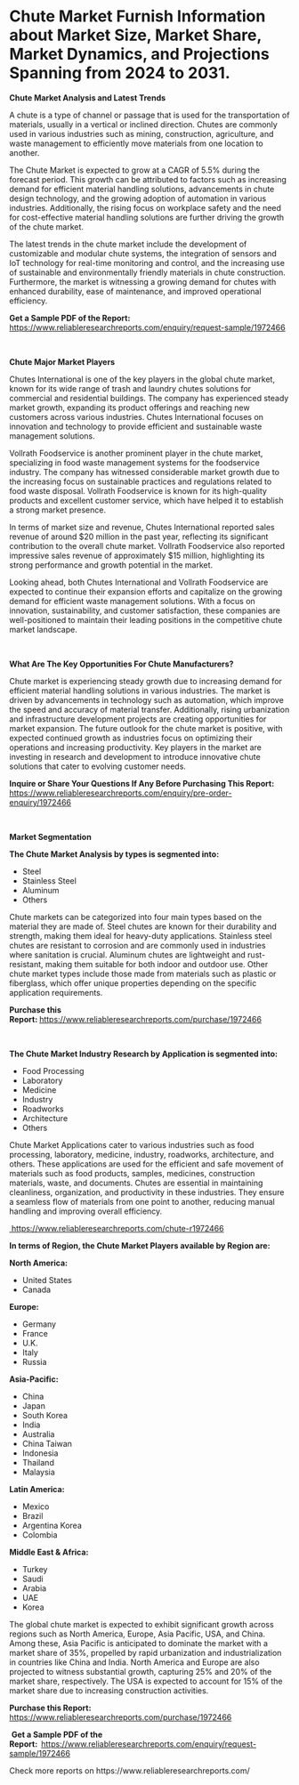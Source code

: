 <p><h1>Chute Market Furnish Information about Market Size, Market Share, Market Dynamics, and Projections Spanning from 2024 to 2031.</h1></p><p><strong>Chute Market Analysis and Latest Trends</strong></p>
<p><p>A chute is a type of channel or passage that is used for the transportation of materials, usually in a vertical or inclined direction. Chutes are commonly used in various industries such as mining, construction, agriculture, and waste management to efficiently move materials from one location to another.</p><p>The Chute Market is expected to grow at a CAGR of 5.5% during the forecast period. This growth can be attributed to factors such as increasing demand for efficient material handling solutions, advancements in chute design technology, and the growing adoption of automation in various industries. Additionally, the rising focus on workplace safety and the need for cost-effective material handling solutions are further driving the growth of the chute market.</p><p>The latest trends in the chute market include the development of customizable and modular chute systems, the integration of sensors and IoT technology for real-time monitoring and control, and the increasing use of sustainable and environmentally friendly materials in chute construction. Furthermore, the market is witnessing a growing demand for chutes with enhanced durability, ease of maintenance, and improved operational efficiency.</p></p>
<p><strong>Get a Sample PDF of the Report:&nbsp;</strong> <a href="https://www.reliableresearchreports.com/enquiry/request-sample/1972466">https://www.reliableresearchreports.com/enquiry/request-sample/1972466</a></p>
<p>&nbsp;</p>
<p><strong>Chute Major Market Players</strong></p>
<p><p>Chutes International is one of the key players in the global chute market, known for its wide range of trash and laundry chutes solutions for commercial and residential buildings. The company has experienced steady market growth, expanding its product offerings and reaching new customers across various industries. Chutes International focuses on innovation and technology to provide efficient and sustainable waste management solutions.</p><p>Vollrath Foodservice is another prominent player in the chute market, specializing in food waste management systems for the foodservice industry. The company has witnessed considerable market growth due to the increasing focus on sustainable practices and regulations related to food waste disposal. Vollrath Foodservice is known for its high-quality products and excellent customer service, which have helped it to establish a strong market presence.</p><p>In terms of market size and revenue, Chutes International reported sales revenue of around $20 million in the past year, reflecting its significant contribution to the overall chute market. Vollrath Foodservice also reported impressive sales revenue of approximately $15 million, highlighting its strong performance and growth potential in the market.</p><p>Looking ahead, both Chutes International and Vollrath Foodservice are expected to continue their expansion efforts and capitalize on the growing demand for efficient waste management solutions. With a focus on innovation, sustainability, and customer satisfaction, these companies are well-positioned to maintain their leading positions in the competitive chute market landscape.</p></p>
<p>&nbsp;</p>
<p><strong>What Are The Key Opportunities For Chute Manufacturers?</strong></p>
<p><p>Chute market is experiencing steady growth due to increasing demand for efficient material handling solutions in various industries. The market is driven by advancements in technology such as automation, which improve the speed and accuracy of material transfer. Additionally, rising urbanization and infrastructure development projects are creating opportunities for market expansion. The future outlook for the chute market is positive, with expected continued growth as industries focus on optimizing their operations and increasing productivity. Key players in the market are investing in research and development to introduce innovative chute solutions that cater to evolving customer needs.</p></p>
<p><strong>Inquire or Share Your Questions If Any Before Purchasing This Report:</strong> <a href="https://www.reliableresearchreports.com/enquiry/pre-order-enquiry/1972466">https://www.reliableresearchreports.com/enquiry/pre-order-enquiry/1972466</a></p>
<p>&nbsp;</p>
<p><strong>Market Segmentation</strong></p>
<p><strong>The Chute Market Analysis by types is segmented into:</strong></p>
<p><ul><li>Steel</li><li>Stainless Steel</li><li>Aluminum</li><li>Others</li></ul></p>
<p><p>Chute markets can be categorized into four main types based on the material they are made of. Steel chutes are known for their durability and strength, making them ideal for heavy-duty applications. Stainless steel chutes are resistant to corrosion and are commonly used in industries where sanitation is crucial. Aluminum chutes are lightweight and rust-resistant, making them suitable for both indoor and outdoor use. Other chute market types include those made from materials such as plastic or fiberglass, which offer unique properties depending on the specific application requirements.</p></p>
<p><strong>Purchase this Report:&nbsp;</strong><a href="https://www.reliableresearchreports.com/purchase/1972466">https://www.reliableresearchreports.com/purchase/1972466</a></p>
<p>&nbsp;</p>
<p><strong>The Chute Market Industry Research by Application is segmented into:</strong></p>
<p><ul><li>Food Processing</li><li>Laboratory</li><li>Medicine</li><li>Industry</li><li>Roadworks</li><li>Architecture</li><li>Others</li></ul></p>
<p><p>Chute Market Applications cater to various industries such as food processing, laboratory, medicine, industry, roadworks, architecture, and others. These applications are used for the efficient and safe movement of materials such as food products, samples, medicines, construction materials, waste, and documents. Chutes are essential in maintaining cleanliness, organization, and productivity in these industries. They ensure a seamless flow of materials from one point to another, reducing manual handling and improving overall efficiency.</p></p>
<p><a href="https://www.reliableresearchreports.com/chute-r1972466">&nbsp;https://www.reliableresearchreports.com/chute-r1972466</a></p>
<p><strong>In terms of Region, the Chute Market Players available by Region are:</strong></p>
<p>
    <p> <strong> North America: </strong>
        <ul>
            <li>United States</li>
            <li>Canada</li>
        </ul>
        </p> 
    <p> <strong> Europe: </strong>
        <ul>
            <li>Germany</li>
            <li>France</li>
            <li>U.K.</li>
            <li>Italy</li>
            <li>Russia</li>
        </ul>
        </p> 
    <p> <strong> Asia-Pacific: </strong>
        <ul>
            <li>China</li>
            <li>Japan</li>
            <li>South Korea</li>
            <li>India</li>
            <li>Australia</li>
            <li>China Taiwan</li>
            <li>Indonesia</li>
            <li>Thailand</li>
            <li>Malaysia</li>
        </ul>
        </p> 
    <p> <strong> Latin America: </strong>
        <ul>
            <li>Mexico</li>
            <li>Brazil</li>
            <li>Argentina Korea</li>
            <li>Colombia</li>
        </ul>
        </p> 
    <p> <strong> Middle East & Africa: </strong>
        <ul>
            <li>Turkey</li>
            <li>Saudi</li>
            <li>Arabia</li>
            <li>UAE</li>
            <li>Korea</li>
        </ul>
    </p>
    </p>
<p><p>The global chute market is expected to exhibit significant growth across regions such as North America, Europe, Asia Pacific, USA, and China. Among these, Asia Pacific is anticipated to dominate the market with a market share of 35%, propelled by rapid urbanization and industrialization in countries like China and India. North America and Europe are also projected to witness substantial growth, capturing 25% and 20% of the market share, respectively. The USA is expected to account for 15% of the market share due to increasing construction activities.</p></p>
<p><strong>Purchase this Report: </strong><a href="https://www.reliableresearchreports.com/purchase/1972466">https://www.reliableresearchreports.com/purchase/1972466</a></p>
<p>&nbsp;<strong>Get a Sample PDF of the Report:&nbsp;&nbsp;</strong><a href="https://www.reliableresearchreports.com/enquiry/request-sample/1972466">https://www.reliableresearchreports.com/enquiry/request-sample/1972466</a></p>
<p><strong></strong></p>
<p>Check more reports on https://www.reliableresearchreports.com/</p>